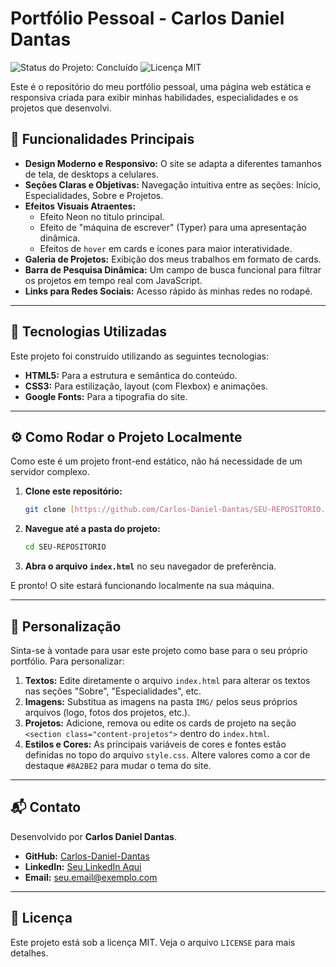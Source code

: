 # Portfólio Pessoal - Carlos Daniel Dantas

![Status do Projeto: Concluído](https://img.shields.io/badge/status-concluído-brightgreen)
![Licença MIT](https://img.shields.io/badge/licença-MIT-blue)

Este é o repositório do meu portfólio pessoal, uma página web estática e responsiva criada para exibir minhas habilidades, especialidades e os projetos que desenvolvi.


## 🚀 Funcionalidades Principais

* **Design Moderno e Responsivo:** O site se adapta a diferentes tamanhos de tela, de desktops a celulares.
* **Seções Claras e Objetivas:** Navegação intuitiva entre as seções: Início, Especialidades, Sobre e Projetos.
* **Efeitos Visuais Atraentes:**
    * Efeito Neon no título principal.
    * Efeito de "máquina de escrever" (Typer) para uma apresentação dinâmica.
    * Efeitos de `hover` em cards e ícones para maior interatividade.
* **Galeria de Projetos:** Exibição dos meus trabalhos em formato de cards.
* **Barra de Pesquisa Dinâmica:** Um campo de busca funcional para filtrar os projetos em tempo real com JavaScript.
* **Links para Redes Sociais:** Acesso rápido às minhas redes no rodapé.

---

## 🔧 Tecnologias Utilizadas

Este projeto foi construído utilizando as seguintes tecnologias:

* **HTML5:** Para a estrutura e semântica do conteúdo.
* **CSS3:** Para estilização, layout (com Flexbox) e animações.
* **Google Fonts:** Para a tipografia do site.

---

## ⚙️ Como Rodar o Projeto Localmente

Como este é um projeto front-end estático, não há necessidade de um servidor complexo.

1.  **Clone este repositório:**
    ```bash
    git clone [https://github.com/Carlos-Daniel-Dantas/SEU-REPOSITORIO.git](https://github.com/Carlos-Daniel-Dantas/SEU-REPOSITORIO.git)
    ```

2.  **Navegue até a pasta do projeto:**
    ```bash
    cd SEU-REPOSITORIO
    ```

3.  **Abra o arquivo `index.html`** no seu navegador de preferência.

E pronto! O site estará funcionando localmente na sua máquina.

---

## 🎨 Personalização

Sinta-se à vontade para usar este projeto como base para o seu próprio portfólio. Para personalizar:

1.  **Textos:** Edite diretamente o arquivo `index.html` para alterar os textos nas seções "Sobre", "Especialidades", etc.
2.  **Imagens:** Substitua as imagens na pasta `IMG/` pelos seus próprios arquivos (logo, fotos dos projetos, etc.).
3.  **Projetos:** Adicione, remova ou edite os cards de projeto na seção `<section class="content-projetos">` dentro do `index.html`.
4.  **Estilos e Cores:** As principais variáveis de cores e fontes estão definidas no topo do arquivo `style.css`. Altere valores como a cor de destaque `#8A2BE2` para mudar o tema do site.

---

## 📬 Contato

Desenvolvido por **Carlos Daniel Dantas**.

* **GitHub:** [Carlos-Daniel-Dantas](https://github.com/Carlos-Daniel-Dantas)
* **LinkedIn:** [Seu LinkedIn Aqui](https://www.linkedin.com/in/seu-usuario/)
* **Email:** seu.email@exemplo.com

---

## 📄 Licença

Este projeto está sob a licença MIT. Veja o arquivo `LICENSE` para mais detalhes.
